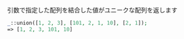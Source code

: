 引数で指定した配列を結合した値がユニークな配列を返します

```php
_::union([1, 2, 3], [101, 2, 1, 10], [2, 1]);
=> [1, 2, 3, 101, 10]
```
